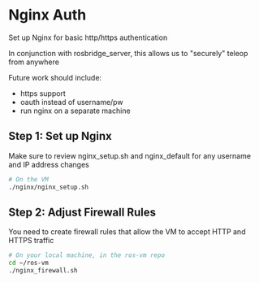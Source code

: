 # Nginx Auth

Set up Nginx for basic http/https authentication

In conjunction with rosbridge_server, this allows us to "securely" teleop from anywhere

Future work should include:

- https support
- oauth instead of username/pw
- run nginx on a separate machine

## Step 1: Set up Nginx

Make sure to review nginx_setup.sh and nginx_default for any username and IP address changes

```bash
# On the VM
./nginx/nginx_setup.sh
```

## Step 2: Adjust Firewall Rules

You need to create firewall rules that allow the VM to accept HTTP and HTTPS traffic

```bash
# On your local machine, in the ros-vm repo
cd ~/ros-vm
./nginx_firewall.sh
```
